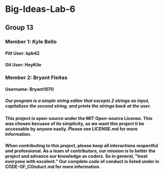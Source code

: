 # Big-Ideas-Lab-6
## Group 13
### Member 1: Kyle Bello
#### Pitt User: kpb42
#### Git User: HeyKile
### Member 2: Bryant Fleitas
#### Username: Bryant1070


##### Our program is a simple string editor that excepts 2 strings as input, capitalizes the second string, and prints the strings back at the user.

#### This project is open-source under the MIT Open-source License. This was chosen becuase of its simplicity, as we want this project ti be accessable by anyone easily. Please see LICENSE.md for more information.

#### When contributing to this project, please keep all interactions respectful and professional. As a team of contributors, our mission is to better the project and advance our knowledge as coders. So in general, "treat everyone with excelent." Our complete code of conduct is listed under in CODE-OF_COnduct.md for more information.
